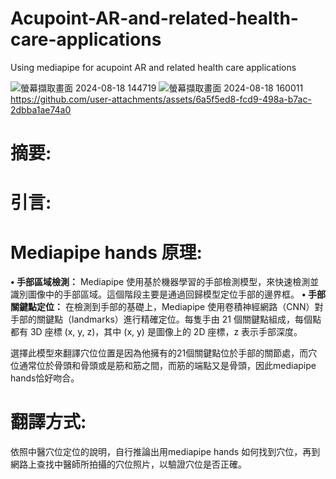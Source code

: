 # Acupoint-AR-and-related-health-care-applications
Using mediapipe for acupoint AR and related health care applications

![螢幕擷取畫面 2024-08-18 144719](https://github.com/user-attachments/assets/d964de68-5172-476f-9ec5-0ccab074803d)
![螢幕擷取畫面 2024-08-18 160011](https://github.com/user-attachments/assets/252e1add-3ad5-4725-a360-9ab47982930b)
https://github.com/user-attachments/assets/6a5f5ed8-fcd9-498a-b7ac-2dbba1ae74a0
# 摘要:
# 引言:
# Mediapipe hands 原理:
**• 手部區域檢測：**
Mediapipe 使用基於機器學習的手部檢測模型，來快速檢測並識別圖像中的手部區域。這個階段主要是通過回歸模型定位手部的邊界框。
**• 手部關鍵點定位：**
在檢測到手部的基礎上，Mediapipe 使用卷積神經網路（CNN）對手部的關鍵點（landmarks）進行精確定位。每隻手由 21 個關鍵點組成，每個點都有 3D 座標 (x, y, z)，其中 (x, y) 是圖像上的 2D 座標，z 表示手部深度。

選擇此模型來翻譯穴位位置是因為他擁有的21個關鍵點位於手部的關節處，而穴位通常位於骨頭和骨頭或是筋和筋之間，而筋的端點又是骨頭，因此mediapipe hands恰好吻合。

# 翻譯方式:
依照中醫穴位定位的說明，自行推論出用mediapipe hands 如何找到穴位，再到網路上查找中醫師所拍攝的穴位照片，以驗證穴位是否正確。


